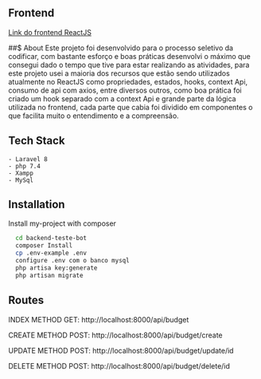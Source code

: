 ## Frontend

[Link do frontend ReactJS](https://github.com/soualexandre/frentend-botOrcamentos.git)

##$ About
Este projeto foi desenvolvido para o processo seletivo da codificar, com bastante esforço e boas práticas desenvolvi o máximo que consegui dado o tempo que tive para estar realizando as atividades, para este projeto usei a maioria dos recursos que estão sendo utilizados atualmente no ReactJS como propriedades, estados, hooks, context Api, consumo de api com axios, entre diversos outros, como boa prática foi criado um hook separado com a context Api e grande parte da lógica utilizada no frontend, cada parte que cabia foi dividido em componentes o que facilita muito o entendimento e a compreensão.

## Tech Stack

    - Laravel 8
    - php 7.4
    - Xampp
    - MySql
    
## Installation

Install my-project with composer

```bash
  cd backend-teste-bot
  composer Install
  cp .env-example .env
  configure .env com o banco mysql
  php artisa key:generate
  php artisan migrate
```

## Routes

INDEX METHOD GET: http://localhost:8000/api/budget

CREATE METHOD POST: http://localhost:8000/api/budget/create

UPDATE METHOD POST: http://localhost:8000/api/budget/update/id

DELETE METHOD POST: http://localhost:8000/api/budget/delete/id



  
